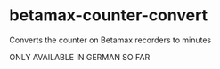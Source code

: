 # betamax-counter-convert
Converts the counter on Betamax recorders to minutes

ONLY AVAILABLE IN GERMAN SO FAR
